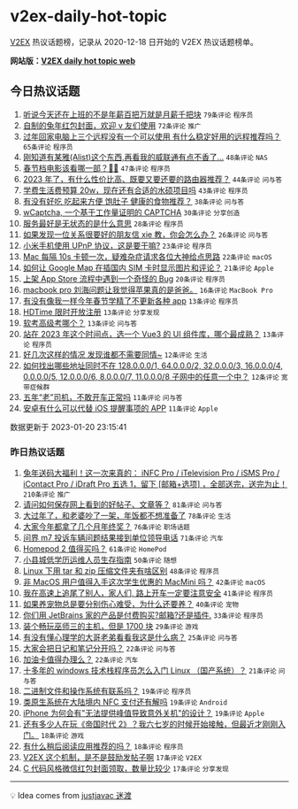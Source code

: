 # v2ex-daily-hot-topic

[V2EX](https://www.v2ex.com/) 热议话题榜，记录从 2020-12-18 日开始的 V2EX 热议话题榜单。

**网站版：[V2EX daily hot topic web](https://boojack.github.io/v2ex-daily-hot-topic-web/)**

## 今日热议话题

<!-- TODAY BEGIN -->

1. [听说今天还在上班的不是年薪百把万就是月薪千把块](https://www.v2ex.com/t/909990) `79条评论` `程序员`
1. [自制的兔年红包封面，欢迎 v 友们使用](https://www.v2ex.com/t/910007) `72条评论` `推广`
1. [过年回家电脑上三个远程没有一个可以使用 有什么稳定好用的远程推荐吗？](https://www.v2ex.com/t/910028) `65条评论` `程序员`
1. [刚知道有某雅(Alist)这个东西,再看我的威联通有点不香了...](https://www.v2ex.com/t/909991) `48条评论` `NAS`
1. [春节档电影该看哪一部？🤔️🤔️](https://www.v2ex.com/t/910035) `47条评论` `程序员`
1. [2023 年了，有什么性价比高、既要又要还要的路由器推荐？](https://www.v2ex.com/t/909995) `44条评论` `问与答`
1. [学费生活费预算 20w，现在还有合适的水硕项目吗](https://www.v2ex.com/t/910025) `43条评论` `程序员`
1. [有没有好吃 吃起来方便 饱肚子 健康的食物推荐？](https://www.v2ex.com/t/910081) `38条评论` `问与答`
1. [wCaptcha, 一个基于工作量证明的 CAPTCHA](https://www.v2ex.com/t/910042) `30条评论` `分享创造`
1. [服务最好是无状态的是什么意思](https://www.v2ex.com/t/910002) `28条评论` `程序员`
1. [如果发现一位关系很要好的朋友信 xie 教，你会怎么办？](https://www.v2ex.com/t/910104) `26条评论` `问与答`
1. [小米手机使用 UPnP 协议，这是要干嘛?](https://www.v2ex.com/t/910000) `23条评论` `程序员`
1. [Mac 每隔 10s 卡顿一次，疑难杂症请求各位大神给点思路](https://www.v2ex.com/t/910082) `22条评论` `macOS`
1. [如何让 Google Map 在插国内 SIM 卡时显示图片和评论？](https://www.v2ex.com/t/910017) `21条评论` `Apple`
1. [上架 App Store 流程中遇到一个奇怪的 Bug](https://www.v2ex.com/t/909988) `20条评论` `程序员`
1. [macbook pro 刘海问题让我觉得苹果真的是爸爸。](https://www.v2ex.com/t/910067) `16条评论` `MacBook Pro`
1. [有没有像我一样今年春节学精了不更新各种 app](https://www.v2ex.com/t/910085) `13条评论` `程序员`
1. [HDTime 限时开放注册](https://www.v2ex.com/t/910026) `13条评论` `分享发现`
1. [软考高级考哪个？](https://www.v2ex.com/t/909994) `13条评论` `问与答`
1. [站在 2023 年这个时间点，选一个 Vue3 的 UI 组件库，哪个最成熟？](https://www.v2ex.com/t/909993) `13条评论` `程序员`
1. [好几次这样的情况 发现谁都不需要同情~](https://www.v2ex.com/t/910090) `12条评论` `生活`
1. [如何找出哪些地址同时不在 128.0.0.0/1, 64.0.0.0/2, 32.0.0.0/3, 16.0.0.0/4, 0.0.0.0/5, 12.0.0.0/6, 8.0.0.0/7, 11.0.0.0/8 子网中的任意一个中？](https://www.v2ex.com/t/910088) `12条评论` `宽带症候群`
1. [五年“老”司机，不敢开车正常吗](https://www.v2ex.com/t/910100) `11条评论` `问与答`
1. [安卓有什么可以代替 iOS 提醒事项的 APP](https://www.v2ex.com/t/910060) `11条评论` `Apple`

数据更新于 2023-01-20 23:15:41

<!-- TODAY END -->

### 昨日热议话题

<!-- YESTERDAY BEGIN -->

1. [兔年送码大福利！这一次来真的： iNFC Pro / iTelevision Pro / iSMS Pro / iContact Pro / iDraft Pro 五选 1，留下 [邮箱+选项] ，全部送完，送完为止！](https://www.v2ex.com/t/909811) `210条评论` `推广`
1. [请问如何保存网上看到的好帖子、文章等？](https://www.v2ex.com/t/909823) `81条评论` `问与答`
1. [大过年了，和老婆吵了一架，年饭都不想准备了](https://www.v2ex.com/t/909948) `78条评论` `生活`
1. [大家今年都拿了几个月年终奖？](https://www.v2ex.com/t/909860) `76条评论` `职场话题`
1. [问界 m7 投诉车辆问题结果接到单位领导电话](https://www.v2ex.com/t/909816) `71条评论` `汽车`
1. [Homepod 2 值得买吗？](https://www.v2ex.com/t/909814) `61条评论` `HomePod`
1. [小县城低学历运维人员生存指南](https://www.v2ex.com/t/909824) `50条评论` `随想`
1. [Linux 下用 tar 和 zip 压缩文件夹有啥区别](https://www.v2ex.com/t/909851) `48条评论` `程序员`
1. [非 MacOS 用户值得入手这次学生优惠的 MacMini 吗？](https://www.v2ex.com/t/909914) `42条评论` `macOS`
1. [我在高速上追尾了别人，家人们, 路上开车一定要注意安全](https://www.v2ex.com/t/909810) `41条评论` `程序员`
1. [如果养宠物总是要分别伤心难受，为什么还要养？](https://www.v2ex.com/t/909871) `40条评论` `宠物`
1. [你们用 JetBrains 家的产品是付费购买?邮箱?还是插件.](https://www.v2ex.com/t/909962) `33条评论` `程序员`
1. [装个畅玩巫师三的主机，但是 1700 块](https://www.v2ex.com/t/909856) `29条评论` `游戏`
1. [有没有懂心理学的大哥老弟看看我这是什么病？](https://www.v2ex.com/t/909884) `25条评论` `问与答`
1. [大家会把日记和笔记分开吗？](https://www.v2ex.com/t/909943) `22条评论` `问与答`
1. [加油卡值得办理么？](https://www.v2ex.com/t/909813) `22条评论` `汽车`
1. [十多年的 windows 技术栈程序员怎么入门 Linux （国产系统）？](https://www.v2ex.com/t/909815) `21条评论` `问与答`
1. [二进制文件和操作系统有联系吗？](https://www.v2ex.com/t/909970) `19条评论` `程序员`
1. [类原生系统在大陆境内 NFC 支付还有解吗](https://www.v2ex.com/t/909942) `19条评论` `Android`
1. [iPhone 为何会有"无法提供峰值导致意外关机"的设计？](https://www.v2ex.com/t/909875) `19条评论` `Apple`
1. [还有多少人在玩《帝国时代 2》？我六七岁的时候开始接触，但最近才刚刚入门。](https://www.v2ex.com/t/909847) `18条评论` `游戏`
1. [有什么稍后阅读应用推荐的吗？](https://www.v2ex.com/t/909825) `18条评论` `程序员`
1. [V2EX 这个机制，是不是鼓励发帖子啊](https://www.v2ex.com/t/909964) `17条评论` `V2EX`
1. [C 代码风格微信红包封面领取，数量比较少](https://www.v2ex.com/t/909960) `17条评论` `分享发现`

<!-- YESTERDAY END -->

---

💡 Idea comes from [justjavac 迷渡](https://github.com/justjavac/)
